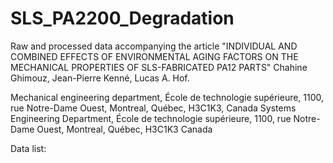 # SLS_PA2200_Degradation
Raw and processed data accompanying the article "INDIVIDUAL AND COMBINED EFFECTS OF ENVIRONMENTAL AGING FACTORS ON THE MECHANICAL PROPERTIES OF SLS-FABRICATED PA12 PARTS" Chahine Ghimouz, Jean-Pierre Kenné, Lucas A. Hof.

Mechanical engineering department, École de technologie supérieure, 1100, rue Notre-Dame Ouest, Montreal, Québec, H3C1K3, Canada Systems Engineering Department, École de technologie supérieure, 1100, rue Notre-Dame Ouest, Montreal, Québec, H3C1K3 Canada

Data list:

